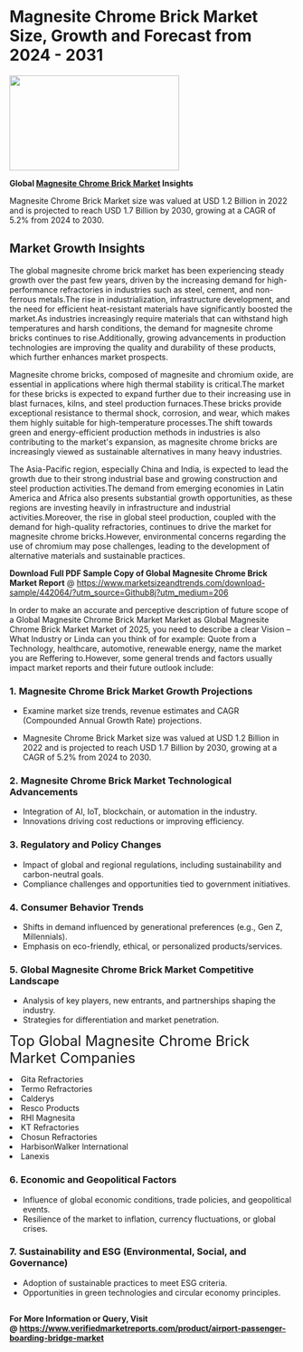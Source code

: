 <H1>Magnesite Chrome Brick Market Size, Growth and Forecast from 2024 - 2031</H1><img class="aligncenter size-medium wp-image-584254" src="https://thirdeyenews.in/wp-content/uploads/2024/09/Global-Market-Research-300x168.jpeg" alt="" width="300" height="168" /><p><strong>Global&nbsp;<a href="https://www.marketsizeandtrends.com/download-sample/442064/?utm_source=Github8j?utm_medium=206">Magnesite Chrome Brick Market</a> Insights</strong></p><p>Magnesite Chrome Brick Market size was valued at USD 1.2 Billion in 2022 and is projected to reach USD 1.7 Billion by 2030, growing at a CAGR of 5.2% from 2024 to 2030.</p><p><h2>Market Growth Insights</h2> <p>The global magnesite chrome brick market has been experiencing steady growth over the past few years, driven by the increasing demand for high-performance refractories in industries such as steel, cement, and non-ferrous metals.The rise in industrialization, infrastructure development, and the need for efficient heat-resistant materials have significantly boosted the market.As industries increasingly require materials that can withstand high temperatures and harsh conditions, the demand for magnesite chrome bricks continues to rise.Additionally, growing advancements in production technologies are improving the quality and durability of these products, which further enhances market prospects.</p> <p>Magnesite chrome bricks, composed of magnesite and chromium oxide, are essential in applications where high thermal stability is critical.The market for these bricks is expected to expand further due to their increasing use in blast furnaces, kilns, and steel production furnaces.These bricks provide exceptional resistance to thermal shock, corrosion, and wear, which makes them highly suitable for high-temperature processes.The shift towards green and energy-efficient production methods in industries is also contributing to the market's expansion, as magnesite chrome bricks are increasingly viewed as sustainable alternatives in many heavy industries.</p> <p>The Asia-Pacific region, especially China and India, is expected to lead the growth due to their strong industrial base and growing construction and steel production activities.The demand from emerging economies in Latin America and Africa also presents substantial growth opportunities, as these regions are investing heavily in infrastructure and industrial activities.Moreover, the rise in global steel production, coupled with the demand for high-quality refractories, continues to drive the market for magnesite chrome bricks.However, environmental concerns regarding the use of chromium may pose challenges, leading to the development of alternative materials and sustainable practices.</p> <p><span class=""><strong>Download Full PDF Sample Copy of Global Magnesite Chrome Brick Market Report</strong> @ <a href="https://www.marketsizeandtrends.com/download-sample/442064/?utm_source=Github8j?utm_medium=206" target="_blank">https://www.marketsizeandtrends.com/download-sample/442064/?utm_source=Github8j?utm_medium=206</a></span></p><p>In order to make an accurate and perceptive description of future scope of a Global&nbsp;Magnesite Chrome Brick Market Market as Global&nbsp;Magnesite Chrome Brick Market Market of 2025, you need to describe a clear Vision &ndash; What Industry or Linda can you think of for example: Quote from a Technology, healthcare, automotive, renewable energy, name the market you are Reffering to.However, some general trends and factors usually impact market reports and their future outlook include:</p><h3>1.&nbsp;<strong>Magnesite Chrome Brick Market Growth Projections</strong></h3><ul><li>Examine market size trends, revenue estimates and CAGR (Compounded Annual Growth Rate) projections.</li><li><p>Magnesite Chrome Brick Market size was valued at USD 1.2 Billion in 2022 and is projected to reach USD 1.7 Billion by 2030, growing at a CAGR of 5.2% from 2024 to 2030.</p></li></ul><h3>2.&nbsp;<strong>Magnesite Chrome Brick Market Technological Advancements</strong></h3><ul><li>Integration of AI, IoT, blockchain, or automation in the industry.</li><li>Innovations driving cost reductions or improving efficiency.</li></ul><h3>3.&nbsp;<strong>Regulatory and Policy Changes</strong></h3><ul><li>Impact of global and regional regulations, including sustainability and carbon-neutral goals.</li><li>Compliance challenges and opportunities tied to government initiatives.</li></ul><h3>4.&nbsp;<strong>Consumer Behavior Trends</strong></h3><ul><li>Shifts in demand influenced by generational preferences (e.g., Gen Z, Millennials).</li><li>Emphasis on eco-friendly, ethical, or personalized products/services.</li></ul><h3>5.&nbsp;<strong>Global Magnesite Chrome Brick Market Competitive Landscape</strong></h3><ul><li>Analysis of key players, new entrants, and partnerships shaping the industry.</li><li>Strategies for differentiation and market penetration.</li></ul><p data-pm-slice="1 1 []"><span style="color: inherit; font-family: inherit; font-size: 25px;">Top Global Magnesite Chrome Brick Market Companies</span></p><div class="" data-test-id=""><p><li>Gita Refractories</li><li> Termo Refractories</li><li> Calderys</li><li> Resco Products</li><li> RHI Magnesita</li><li> KT Refractories</li><li> Chosun Refractories</li><li> HarbisonWalker lnternational</li><li> Lanexis</li></p></div><h3>6.&nbsp;<strong>Economic and Geopolitical Factors</strong></h3><ul><li>Influence of global economic conditions, trade policies, and geopolitical events.</li><li>Resilience of the market to inflation, currency fluctuations, or global crises.</li></ul><h3>7.&nbsp;<strong>Sustainability and ESG (Environmental, Social, and Governance)</strong></h3><ul><li>Adoption of sustainable practices to meet ESG criteria.</li><li>Opportunities in green technologies and circular economy principles.</li></ul><h2><strong style="font-size: 14px;">For More Information or Query, Visit @&nbsp;</strong><a style="background-color: #ffffff; font-size: 14px;" href="https://www.marketsizeandtrends.com/report/magnesite-chrome-brick-market/" target="_blank">https://www.verifiedmarketreports.com/product/airport-passenger-boarding-bridge-market</a></h2>
